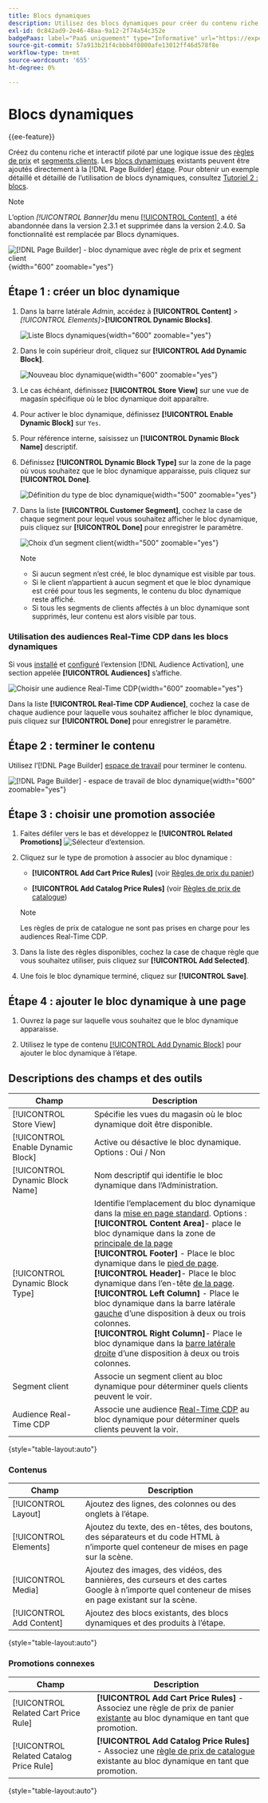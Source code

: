 ```yaml
---
title: Blocs dynamiques
description: Utilisez des blocs dynamiques pour créer du contenu riche et interactif qui est piloté par la logique des règles de prix et des segments de clientèle.
exl-id: 0c842ad9-2e46-48aa-9a12-2f74a54c352e
badgePaas: label="PaaS uniquement" type="Informative" url="https://experienceleague.adobe.com/fr/docs/commerce/user-guides/product-solutions" tooltip="S’applique uniquement aux projets Adobe Commerce on Cloud (infrastructure PaaS gérée par Adobe) et aux projets On-premise."
source-git-commit: 57a913b21f4cbbb4f0800afe13012ff46d578f8e
workflow-type: tm+mt
source-wordcount: '655'
ht-degree: 0%

---
```


# Blocs dynamiques

{{ee-feature}}

Créez du contenu riche et interactif piloté par une logique issue des [règles de prix](../merchandising-promotions/introduction.md#price-rules) et [segments clients](../customers/customer-segments.md). Les [blocs dynamiques](../page-builder/dynamic-block.md) existants peuvent être ajoutés directement à la [!DNL Page Builder] [étape](../page-builder/workspace.md). Pour obtenir un exemple détaillé et détaillé de l’utilisation de blocs dynamiques, consultez [Tutoriel 2 : blocs](../page-builder/2-blocks.md).

>[!NOTE]
>
>L’option _[!UICONTROL Banner]_&#x200B;du menu [[!UICONTROL Content] &#x200B;](content-menu.md) a été abandonnée dans la version 2.3.1 et supprimée dans la version 2.4.0. Sa fonctionnalité est remplacée par Blocs dynamiques.

![[!DNL Page Builder] - bloc dynamique avec règle de prix et segment client](../page-builder/assets/pb-tutorial2-dynamic-block-storefront.png){width="600" zoomable="yes"}

## Étape 1 : créer un bloc dynamique

1. Dans la barre latérale _Admin_, accédez à **[!UICONTROL Content]** > _[!UICONTROL Elements]_>**[!UICONTROL Dynamic Blocks]**.

   ![Liste Blocs dynamiques](../page-builder/assets/pb-tutorial2-block-dynamic-add.png){width="600" zoomable="yes"}

1. Dans le coin supérieur droit, cliquez sur **[!UICONTROL Add Dynamic Block]**.

   ![Nouveau bloc dynamique](../page-builder/assets/pb-tutorial2-block-dynamic-new.png){width="600" zoomable="yes"}

1. Le cas échéant, définissez **[!UICONTROL Store View]** sur une vue de magasin spécifique où le bloc dynamique doit apparaître.

1. Pour activer le bloc dynamique, définissez **[!UICONTROL Enable Dynamic Block]** sur `Yes`.

1. Pour référence interne, saisissez un **[!UICONTROL Dynamic Block Name]** descriptif.

1. Définissez **[!UICONTROL Dynamic Block Type]** sur la zone de la page où vous souhaitez que le bloc dynamique apparaisse, puis cliquez sur **[!UICONTROL Done]**.

   ![Définition du type de bloc dynamique](../page-builder/assets/pb-dynamic-block-type.png){width="500" zoomable="yes"}

1. Dans la liste **[!UICONTROL Customer Segment]**, cochez la case de chaque segment pour lequel vous souhaitez afficher le bloc dynamique, puis cliquez sur **[!UICONTROL Done]** pour enregistrer le paramètre.

   ![Choix d’un segment client](../page-builder/assets/pb-dynamic-block-customer-segment.png){width="500" zoomable="yes"}

   >[!NOTE]
   >
   >- Si aucun segment n’est créé, le bloc dynamique est visible par tous.
   >- Si le client n’appartient à aucun segment et que le bloc dynamique est créé pour tous les segments, le contenu du bloc dynamique reste affiché.
   >- Si tous les segments de clients affectés à un bloc dynamique sont supprimés, leur contenu est alors visible par tous.

### Utilisation des audiences Real-Time CDP dans les blocs dynamiques

Si vous [installé](../customers/audience-activation.md#install-the-extension) et [configuré](../customers/audience-activation.md#configure-the-extension) l’extension [!DNL Audience Activation], une section appelée **[!UICONTROL Audiences]** s’affiche.

![Choisir une audience Real-Time CDP](./assets/dynamic-block-rtcdp.png){width="600" zoomable="yes"}

Dans la liste **[!UICONTROL Real-Time CDP Audience]**, cochez la case de chaque audience pour laquelle vous souhaitez afficher le bloc dynamique, puis cliquez sur **[!UICONTROL Done]** pour enregistrer le paramètre.

## Étape 2 : terminer le contenu

Utilisez l’[!DNL Page Builder] [espace de travail](../page-builder/workspace.md) pour terminer le contenu.

![[!DNL Page Builder] - espace de travail de bloc dynamique](../page-builder/assets/pb-dynamic-block-workspace.png){width="600" zoomable="yes"}

## Étape 3 : choisir une promotion associée

1. Faites défiler vers le bas et développez le **[!UICONTROL Related Promotions]** ![Sélecteur d’extension](../assets/icon-display-expand.png).

1. Cliquez sur le type de promotion à associer au bloc dynamique :

   - **[!UICONTROL Add Cart Price Rules]** (voir [Règles de prix du panier](../merchandising-promotions/price-rules-cart.md))

   - **[!UICONTROL Add Catalog Price Rules]** (voir [Règles de prix de catalogue](../merchandising-promotions/price-rules-catalog.md))

   >[!NOTE]
   >
   >Les règles de prix de catalogue ne sont pas prises en charge pour les audiences Real-Time CDP.

1. Dans la liste des règles disponibles, cochez la case de chaque règle que vous souhaitez utiliser, puis cliquez sur **[!UICONTROL Add Selected]**.

1. Une fois le bloc dynamique terminé, cliquez sur **[!UICONTROL Save]**.

## Étape 4 : ajouter le bloc dynamique à une page

1. Ouvrez la page sur laquelle vous souhaitez que le bloc dynamique apparaisse.

1. Utilisez le type de contenu [[!UICONTROL Add Dynamic Block]](../page-builder/dynamic-block.md) pour ajouter le bloc dynamique à l’étape.

## Descriptions des champs et des outils

| Champ | Description |
|--- |--- |
| [!UICONTROL Store View] | Spécifie les vues du magasin où le bloc dynamique doit être disponible. |
| [!UICONTROL Enable Dynamic Block] | Active ou désactive le bloc dynamique. Options : Oui / Non |
| [!UICONTROL Dynamic Block Name] | Nom descriptif qui identifie le bloc dynamique dans l’Administration. |
| [!UICONTROL Dynamic Block Type] | Identifie l’emplacement du bloc dynamique dans la [mise en page standard](layout-updates.md). Options : <br/>**[!UICONTROL Content Area]**- place le bloc dynamique dans la zone de [&#x200B; principale de la page](layout-updates.md)<br/>**[!UICONTROL Footer]** - Place le bloc dynamique dans le [pied de page](page-setup.md#footer). <br/>**[!UICONTROL Header]**- Place le bloc dynamique dans l’en-tête [de la page](page-setup.md#header).<br/>**[!UICONTROL Left Column]** - Place le bloc dynamique dans la barre latérale [gauche](page-layout.md#standard-page-layouts) d’une disposition à deux ou trois colonnes. <br/>**[!UICONTROL Right Column]**- Place le bloc dynamique dans la [barre latérale droite](page-layout.md#standard-page-layouts) d’une disposition à deux ou trois colonnes. |
| Segment client | Associe un segment client au bloc dynamique pour déterminer quels clients peuvent le voir. |
| Audience Real-Time CDP | Associe une audience [Real-Time CDP](../customers/audience-activation.md) au bloc dynamique pour déterminer quels clients peuvent la voir. |

{style="table-layout:auto"}

### Contenus

| Champ | Description |
|--- |--- |
| [!UICONTROL Layout] | Ajoutez des lignes, des colonnes ou des onglets à l’étape. |
| [!UICONTROL Elements] | Ajoutez du texte, des en-têtes, des boutons, des séparateurs et du code HTML à n’importe quel conteneur de mises en page sur la scène. |
| [!UICONTROL Media] | Ajoutez des images, des vidéos, des bannières, des curseurs et des cartes Google à n’importe quel conteneur de mises en page existant sur la scène. |
| [!UICONTROL Add Content] | Ajoutez des blocs existants, des blocs dynamiques et des produits à l’étape. |

{style="table-layout:auto"}

### Promotions connexes

| Champ | Description |
|--- |--- |
| [!UICONTROL Related Cart Price Rule] | **[!UICONTROL Add Cart Price Rules]** - Associez une règle de prix de panier [&#x200B; existante](../merchandising-promotions/price-rules-cart.md) au bloc dynamique en tant que promotion. |
| [!UICONTROL Related Catalog Price Rule] | **[!UICONTROL Add Catalog Price Rules]** - Associez une [règle de prix de catalogue](../merchandising-promotions/price-rules-catalog.md) existante au bloc dynamique en tant que promotion. |

{style="table-layout:auto"}
